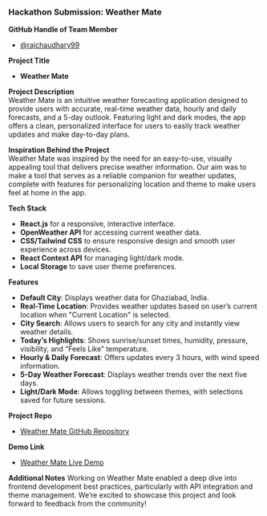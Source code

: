### Hackathon Submission: Weather Mate

**GitHub Handle of Team Member**
- [@rajchaudhary99](https://github.com/rajchaudhary99)

**Project Title**
- **Weather Mate**

**Project Description**  
Weather Mate is an intuitive weather forecasting application designed to provide users with accurate, real-time weather data, hourly and daily forecasts, and a 5-day outlook. Featuring light and dark modes, the app offers a clean, personalized interface for users to easily track weather updates and make day-to-day plans.

**Inspiration Behind the Project**  
Weather Mate was inspired by the need for an easy-to-use, visually appealing tool that delivers precise weather information. Our aim was to make a tool that serves as a reliable companion for weather updates, complete with features for personalizing location and theme to make users feel at home in the app.

**Tech Stack**
- **React.js** for a responsive, interactive interface.
- **OpenWeather API** for accessing current weather data.
- **CSS/Tailwind CSS** to ensure responsive design and smooth user experience across devices.
- **React Context API** for managing light/dark mode.
- **Local Storage** to save user theme preferences.

**Features**
- **Default City**: Displays weather data for Ghaziabad, India.
- **Real-Time Location**: Provides weather updates based on user’s current location when "Current Location" is selected.
- **City Search**: Allows users to search for any city and instantly view weather details.
- **Today’s Highlights**: Shows sunrise/sunset times, humidity, pressure, visibility, and “Feels Like” temperature.
- **Hourly & Daily Forecast**: Offers updates every 3 hours, with wind speed information.
- **5-Day Weather Forecast**: Displays weather trends over the next five days.
- **Light/Dark Mode**: Allows toggling between themes, with selections saved for future sessions.

**Project Repo**
- [Weather Mate GitHub Repository](https://github.com/rajchaudhary99/Weather-Mate)

**Demo Link**
- [Weather Mate Live Demo](https://weather-mate-taupe.vercel.app/)

**Additional Notes**
Working on Weather Mate enabled a deep dive into frontend development best practices, particularly with API integration and theme management. We’re excited to showcase this project and look forward to feedback from the community!
